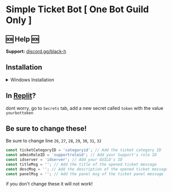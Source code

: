 # Simple Ticket Bot [ One Bot **Guild** Only ]

## 🆘 Help 🆘

**Support:** [discord.gg/black-h](https://discord.gg/black-h)

## Installation

<details>
<summary>Windows Installation</summary>
<br>

1. Install [Node.js](https://nodejs.org/en) [ 1.16.6+ ]
2. Install [Visual Studio Code](https://code.visualstudio.com/)
```bash
3. Download this Project
4. npm init
5. npm i discord.js@13
6. node .
```

and done!
</details>


## In [Replit](https://replit.com)?

dont worry, go to `Secrets` tab, add a new secret called `token` with the value `yourbottoken`

## Be sure to change these!

Be sure to change line `26`, `27`, `28`, `29`, `30`, `31`, `32`

```js
const ticketCategoryID = 'categoryid'; // Add the ticket category ID
const adminRoleID = 'supportroleid'; // Add your Support's role ID
const idserver = 'idserver'; // Add your GUILD's ID
const titleMsg = ''; // Add the title of the opened ticket message
const descMsg = ''; // Add the description of the opened ticket message
const panelMsg = ''; // Add the panel msg of the ticket panel message
```

if you don't change these it will not work!
